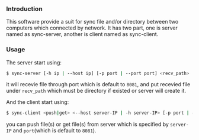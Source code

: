 ### Introduction
This software provide a suit for sync file and/or directory between two
computers which connected by network.
It has two part, one is server named as sync-server, another is client
named as sync-client.

### Usage
The server start using:

``` bash
$ sync-server [-h ip | --host ip] [-p port | --port port] <recv_path>
```

it will recevie file through port which is default to `8081`, and put
recevied file under `recv_path` which must be directory if existed or server
will create it.

And the client start using:

``` bash
$ sync-client <push|get> <--host server-IP | -h server-IP> [-p port | --port port] <path1> [path2 path3 ...]
```

you can push file(s) or get file(s) from server which
is specified by `server-IP` and `port`(which is default to `8081`).
